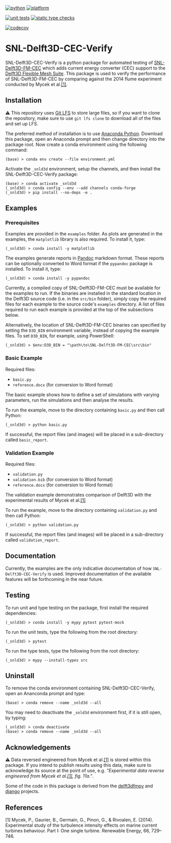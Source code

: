 [![python](https://img.shields.io/badge/dynamic/yaml?label=python&query=%24.jobs.pytest.strategy.matrix[%27python-version%27][:]&url=https%3A%2F%2Fraw.githubusercontent.com%2FData-Only-Greater%2FSNL-Delft3D-CEC-Verify%2Fmain%2F.github%2Fworkflows%2Funit_tests.yml)](https://www.python.org/)
[![platform](https://img.shields.io/badge/dynamic/yaml?label=os&query=%24.jobs.pytest.strategy.matrix.os[:]&url=https%3A%2F%2Fraw.githubusercontent.com%2FData-Only-Greater%2FSNL-Delft3D-CEC-Verify%2Fmain%2F.github%2Fworkflows%2Funit_tests.yml)](https://en.wikipedia.org/wiki/Usage_share_of_operating_systems#Desktop_and_laptop_computers)

[![unit tests](https://github.com/Data-Only-Greater/SNL-Delft3D-CEC-Verify/actions/workflows/unit_tests.yml/badge.svg)](https://github.com/Data-Only-Greater/SNL-Delft3D-CEC-Verify/actions/workflows/unit_tests.yml)
[![static type checks](https://github.com/Data-Only-Greater/SNL-Delft3D-CEC-Verify/actions/workflows/static_type_checks.yml/badge.svg)](https://github.com/Data-Only-Greater/SNL-Delft3D-CEC-Verify/actions/workflows/static_type_checks.yml)

[![codecov](https://codecov.io/gh/Data-Only-Greater/SNL-Delft3D-CEC-Verify/branch/main/graph/badge.svg?token=JJCDDVNPS6)](https://codecov.io/gh/Data-Only-Greater/SNL-Delft3D-CEC-Verify)

# SNL-Delft3D-CEC-Verify

SNL-Delft3D-CEC-Verify is a python package for automated testing of 
[SNL-Delft3D-FM-CEC][2] which adds current energy converter (CEC) support to 
the [Delft3D Flexible Mesh Suite][3]. This package is used to verify the 
performance of SNL-Delft3D-FM-CEC by comparing against the 2014 flume 
experiment conducted by Mycek et al.[[1]](#1).

## Installation

:warning: This repository uses [Git LFS][8] to store large files, so if you
want to clone the repository, make sure to use `git lfs clone` to download all
of the files and set up LFS.

The preferred method of installation is to use [Anaconda Python][4]. Download
this package, open an Anaconda prompt and then change directory into the
package root. Now create a conda environment using the following command:

```
(base) > conda env create --file environment.yml
```

Activate the `_snld3d` environment, setup the channels, and then install the 
SNL-Delft3D-CEC-Verify package:

```
(base) > conda activate _snld3d
(_snld3d) > conda config --env --add channels conda-forge
(_snld3d) > pip install --no-deps -e .
```

## Examples

### Prerequisites

Examples are provided in the `examples` folder. As plots are generated in the
examples, the `matplotlib` library is also required. To install it, type:

```
(_snld3d) > conda install -y matplotlib
```


The examples generate reports in [Pandoc][5] markdown format. These reports 
can be optionally converted to Word format if the `pypandoc` package is 
installed. To install it, type:

```
(_snld3d) > conda install -y pypandoc
```

Currently, a compiled copy of SNL-Delft3D-FM-CEC must be available for the 
examples to run. If the binaries are installed in the standard location in the 
Delft3D source code (i.e. in the `src/bin` folder), simply copy the required 
files for each example to the source code's  `examples` directory. A list of 
files required to run each example is provided at the top of the subsections 
below.

Alternatively, the location of SNL-Delft3D-FM-CEC binaries can specified by 
setting the `D3D_BIN` environment variable, instead of copying the example 
files. To set `D3D_BIN`, for example, using PowerShell:

```
(_snld3d) > $env:D3D_BIN = "\path\to\SNL-Delft3D-FM-CEC\src\bin"
```

### Basic Example

Required files:
+   `basic.py`
+   `reference.docx` (for conversion to Word format)

The basic example shows how to define a set of simulations with varying
parameters, run the simulations and then analyse the results.

To run the example, move to the directory containing `basic.py` and then 
call Python:

```
(_snld3d) > python basic.py
```

If successful, the report files (and images) will be placed in a sub-directory
called `basic_report`.

### Validation Example

Required files:
+   `validation.py`
+   `validation.bib` (for conversion to Word format)
+   `reference.docx` (for conversion to Word format)

The validation example demonstrates comparison of Delft3D with the experimental
results of Mycek et al.[[1]](#1)

To run the example, move to the directory containing `validation.py` and then 
call Python:

```
(_snld3d) > python validation.py
```

If successful, the report files (and images) will be placed in a sub-directory
called `validation_report`.

## Documentation

Currently, the examples are the only indicative documentation of how
`SNL-Delft3D-CEC-Verify` is used. Improved documentation of the available 
features will be forthcoming in the near future.

## Testing

To run unit and type testing on the package, first install the required
dependencies:

```
(_snld3d) > conda install -y mypy pytest pytest-mock
```

To run the unit tests, type the following from the root directory:

```
(_snld3d) > pytest
```

To run the type tests, type the following from the root directory:

```
(_snld3d) > mypy --install-types src
```

## Uninstall

To remove the conda environment containing SNL-Delft3D-CEC-Verify, open an
Ananconda prompt and type:

```
(base) > conda remove --name _snld3d --all
```

You may need to deactivate the `_snld3d` environment first, if it is still
open, by typing:

```
(_snld3d) > conda deactivate
(base) > conda remove --name _snld3d --all
```

## Acknowledgements

:warning: Data reversed engineered from Mycek et al.[[1]](#1) is stored within 
this package. If you intend to publish results using this data, make sure to 
acknowledge its source at the point of use, e.g. _"Experimental data reverse 
engineered from Mycek et al.[[1]](#1), fig. 11a."_.

Some of the code in this package is derived from the [delft3dfmpy][6] and
[django][7] projects.

## References

<a id="1">[1]</a> 
Mycek, P., Gaurier, B., Germain, G., Pinon, G., & Rivoalen, E. (2014).
Experimental study of the turbulence intensity effects on marine current turbines behaviour. Part I: One single turbine.
Renewable Energy, 66, 729–746.

[2]: https://github.com/SNL-WaterPower/SNL-Delft3D-FM-CEC
[3]: https://www.deltares.nl/en/software/delft3d-flexible-mesh-suite/
[4]: https://www.anaconda.com/products/individual
[5]: https://pandoc.org/
[6]: https://github.com/openearth/delft3dfmpy
[7]: https://github.com/django/django
[8]: https://git-lfs.github.com/
